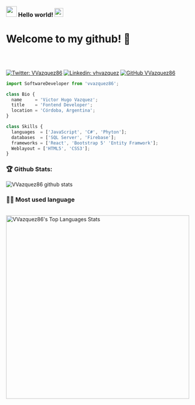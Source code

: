 ### <img src="https://github.com/TheDudeThatCode/TheDudeThatCode/blob/master/Assets/Hi.gif" width="29px"> Hello world!&nbsp;<img src="https://github.com/TheDudeThatCode/TheDudeThatCode/blob/master/Assets/Earth.gif" width="24px">

# Welcome to my github! 👋

<br>
<br>

[![Twitter: VVazquez86](https://img.shields.io/twitter/follow/vvazquez86?style=social)](https://twitter.com/vvazquez86)
[![Linkedin: vhvazquez](https://img.shields.io/badge/-vhvazquez-blue?style=flat-square&logo=Linkedin&logoColor=white&link=https://www.linkedin.com/in/vhvazquez/)](https://www.linkedin.com/in/vhvazquez/)
[![GitHub VVazquez86](https://img.shields.io/github/followers/vvazquez86?label=follow&style=social)](https://github.com/vvazquez86)

```js
import SoftwareDeveloper from 'vvazquez86';

class Bio {
  name     = 'Victor Hugo Vazquez';
  title    = 'Fontend Developer';
  location = 'Córdoba, Argentina';
}

class Skills {
  languages  = ['JavaScript', 'C#', 'Phyton'];
  databases  = ['SQL Server', 'Firebase'];
  frameworks = ['React', 'Bootstrap 5' 'Entity Framwork'];
  Weblayout = ['HTML5', 'CSS3'];
}

```

### 🏆 Github Stats:

![VVazquez86 github stats](https://github-readme-stats.vercel.app/api?username=vvazquez86&show_icons=true)

### 👨‍💻 Most used language

<br>

<img alt="VVazquez86's Top Languages Stats" src="https://github-readme-stats.vercel.app/api/top-langs/?username=vvazquez86&hide=smalltalk&theme=buefy&layout=compact&hide_border=true" width="500"/>

